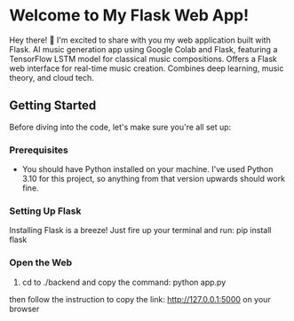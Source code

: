 # Welcome to My Flask Web App!

Hey there! 👋 I'm excited to share with you my web application built with Flask. 
AI music generation app using Google Colab and Flask, featuring a TensorFlow LSTM model for classical music compositions. 
Offers a Flask web interface for real-time music creation. Combines deep learning, music theory, and cloud tech.

## Getting Started

Before diving into the code, let's make sure you're all set up:

### Prerequisites

- You should have Python installed on your machine. I've used Python 3.10 for this project, so anything from that version upwards should work fine.

### Setting Up Flask

Installing Flask is a breeze! Just fire up your terminal and run:
pip install flask

### Open the Web
1. cd to ./backend and copy the command:
python app.py

then follow the instruction to copy the link:
http://127.0.0.1:5000 on your browser